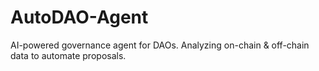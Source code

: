# AutoDAO-Agent
AI-powered governance agent for DAOs. Analyzing on-chain &amp; off-chain data to automate proposals.
